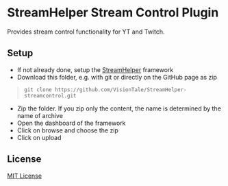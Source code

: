 # StreamHelper Stream Control Plugin

Provides stream control functionality for YT and Twitch.

## Setup

+ If not already done, setup the [StreamHelper](https://github.com/VisionTale/StreamHelper) framework
+ Download this folder, e.g. with git or directly on the GitHub page as zip
> ```shell script
> git clone https://github.com/VisionTale/StreamHelper-streamcontrol.git
> ```
+ Zip the folder. If you zip only the content, the name is determined by the name of archive
+ Open the dashboard of the framework
+ Click on browse and choose the zip
+ Click on upload

## License

[MIT License](./LICENSE)
